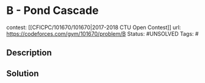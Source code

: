 # B - Pond Cascade

contest: [[CFICPC/101670/101670|2017-2018 CTU Open Contest]]
url: https://codeforces.com/gym/101670/problem/B
Status: #UNSOLVED
Tags: #

## Description

## Solution

